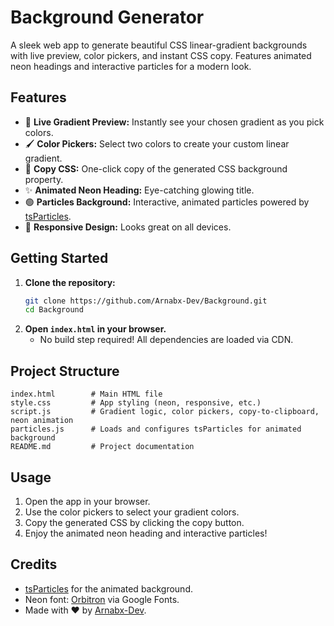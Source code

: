 # Background Generator

A sleek web app to generate beautiful CSS linear-gradient backgrounds with live preview, color pickers, and instant CSS copy. Features animated neon headings and interactive particles for a modern look.

## Features

- 🎨 **Live Gradient Preview:** Instantly see your chosen gradient as you pick colors.
- 🖌️ **Color Pickers:** Select two colors to create your custom linear gradient.
- 📝 **Copy CSS:** One-click copy of the generated CSS background property.
- ✨ **Animated Neon Heading:** Eye-catching glowing title.
- 🟢 **Particles Background:** Interactive, animated particles powered by [tsParticles](https://particles.js.org/).
- 📱 **Responsive Design:** Looks great on all devices.

## Getting Started

1. **Clone the repository:**
	```sh
	git clone https://github.com/Arnabx-Dev/Background.git
	cd Background
	```
2. **Open `index.html` in your browser.**
	- No build step required! All dependencies are loaded via CDN.

## Project Structure

```
index.html        # Main HTML file
style.css         # App styling (neon, responsive, etc.)
script.js         # Gradient logic, color pickers, copy-to-clipboard, neon animation
particles.js      # Loads and configures tsParticles for animated background
README.md         # Project documentation
```

## Usage

1. Open the app in your browser.
2. Use the color pickers to select your gradient colors.
3. Copy the generated CSS by clicking the copy button.
4. Enjoy the animated neon heading and interactive particles!

## Credits

- [tsParticles](https://particles.js.org/) for the animated background.
- Neon font: [Orbitron](https://fonts.google.com/specimen/Orbitron) via Google Fonts.
- Made with ❤️ by [Arnabx-Dev](https://github.com/Arnabx-Dev).
